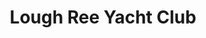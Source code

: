 ---
title: "Lough Ree Yacht Club"
address: "Ballyglass, Coosan, Athlone, Co. Westmeath"
tel: "+353 (0)90 647 5976"
county: "Westmeath"
category: "Sailing"
type: "Content"
lat: "53.46482849121094"
lng: "-7.928720474243164"
---